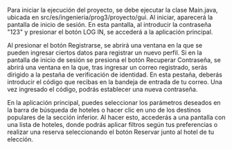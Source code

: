 Para iniciar la ejecución del proyecto, se debe ejecutar la clase Main.java, ubicada en src/es/ingenieria/prog3/proyecto/gui. Al iniciar, aparecerá la pantalla de inicio de sesión. En esta pantalla, al introducir la contraseña "123" y presionar el botón LOG IN, se accederá a la aplicación principal.

Al presionar el botón Registrarse, se abrirá una ventana en la que se pueden ingresar ciertos datos para registrar un nuevo perfil. Si en la pantalla de inicio de sesión se presiona el botón Recuperar Contraseña, se abrirá una ventana en la que, tras ingresar un correo registrado, serás dirigido a la pestaña de verificación de identidad. En esta pestaña, deberás introducir el código que recibas en la bandeja de entrada de tu correo. Una vez ingresado el código, podrás establecer una nueva contraseña.

En la aplicación principal, puedes seleccionar los parámetros deseados en la barra de búsqueda de hoteles o hacer clic en uno de los destinos populares de la sección inferior. Al hacer esto, accederás a una pantalla con una lista de hoteles, donde podrás aplicar filtros según tus preferencias o realizar una reserva seleccionando el botón Reservar junto al hotel de tu elección.
